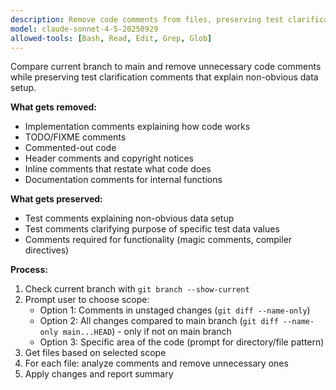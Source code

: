 ```yaml
---
description: Remove code comments from files, preserving test clarification comments
model: claude-sonnet-4-5-20250929
allowed-tools: [Bash, Read, Edit, Grep, Glob]
---
```


Compare current branch to main and remove unnecessary code comments while preserving test clarification comments that explain non-obvious data setup.

**What gets removed:**

- Implementation comments explaining how code works
- TODO/FIXME comments
- Commented-out code
- Header comments and copyright notices
- Inline comments that restate what code does
- Documentation comments for internal functions

**What gets preserved:**

- Test comments explaining non-obvious data setup
- Test comments clarifying purpose of specific test data values
- Comments required for functionality (magic comments, compiler directives)

**Process:**

1. Check current branch with `git branch --show-current`
2. Prompt user to choose scope:
   - Option 1: Comments in unstaged changes (`git diff --name-only`)
   - Option 2: All changes compared to main branch (`git diff --name-only main...HEAD`) - only if not on main branch
   - Option 3: Specific area of the code (prompt for directory/file pattern)
3. Get files based on selected scope
4. For each file: analyze comments and remove unnecessary ones
5. Apply changes and report summary
